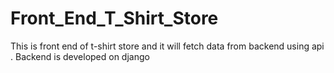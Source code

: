 # Front_End_T_Shirt_Store
This is front end of t-shirt store and it will fetch data from backend using api .
Backend is developed on django
